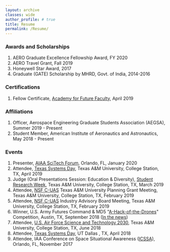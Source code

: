 ```yaml
---
layout: archive
classes: wide
author_profile: # true
title: Resume
permalink: /Resume/
---
```

### Awards and Scholarships
1. AERO Graduate Excellence Fellowship Award, FY 2020  
1. AERO Travel Grant, Fall 2019  
1. Honeywell Star Award, 2017  
1. Graduate (GATE) Scholarship by MHRD, Govt. of India, 2014-2016  

### Certifications
1. Fellow Certificate, [Academy for Future Faculty](https://cte.tamu.edu/Graduate-Student-Support/AFF), April 2019  

### Affiliations
1. Officer, Aerospace Engineering Graduate Students Association (AEGSA), Summer 2019 - Present  
1. Student Member, American Institute of Aeronautics and Astronautics, May 2018 - Present  

### Events
1. Presenter, [AIAA SciTech Forum](https://arc.aiaa.org/doi/book/10.2514/MSCITECH20), Orlando, FL, January 2020
1. Attendee, [Texas Systems Day](http://scr.tamu.edu/?page_id=718), Texas A&M University, College Station, TX, April 2019
1. Judge (Oral Presentations Session: Education & Diversity), [Student Research Week](https://srw.tamu.edu/), Texas A&M University, College Station, TX, March 2019
1. Attendee, [NSF C-UAS](https://c-uas.org) Texas A&M University Planning Grant Meeting, Texas A&M University, College Station, TX, February 2019
1. Attendee, [NSF C-UAS](https://c-uas.org) Industry Advisory Board Meeting, Texas A&M University, College Station, TX, February 2019
1. Winner, U.S. Army Futures Command & MD5 "[A-Hack-of-the-Drones](https://engineering.tamu.edu/news/2018/11/a-team-wins-md5-a-hack-of-the-drones-2018.html)" Competition, Austin, TX, September 2018 ([In the news](https://www.kxan.com/news/local/austin/department-of-defense-army-futures-invest-in-austin-hackathon-ideas/1488776718))
1. Attendee, [U.S. Air Force Science and Technology 2030](https://tees.tamu.edu/news/2018/06/29/us-air-force-secretary-visits-texas-am-to-accelerate-scientific-research-and-innovation/), Texas A&M University, College Station, TX, June 2018
1. Attendee, [Texas Systems Day](https://engineering.utdallas.edu/engage/events/2018-texas-systems-day/), UT Dallas , TX, April 2018
1. Attendee, IAA Conference on Space Situational Awareness ([ICSSA](http://reg.conferences.dce.ufl.edu/docs/ICSSA/ICSSA2017Stats.pdf)), Orlando, FL, November 2017

